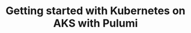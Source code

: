 ---
# Name of the event, <= 60 characters
title: Getting started with Kubernetes on AKS with Pulumi
meta_desc: Learn the fundamentals of building and deploying containerized workloads and get an introduction to Pulumi's IaC platform and deployment on Azure.
# A featured webinar will display first in the list.
featured: false

# Webinars with unlisted as true will not be shown on the webinar list
unlisted: false

# Gated webinars will have a registration form and the user will need
# to fill out the form before viewing.
gated: true

# The layout of the landing page.
type: webinars

# External webinars will link to an external page instead of a webinar
# landing/registration page. If the webinar is external you will need
# set the 'block_external_search_index' flag to true so Google does not index
# the webinar page created.
external: false
block_external_search_index: false

# The url slug for the webinar landing page. If this is an external
# webinar, use the external URL as the value here.
url_slug: getting-started-with-kubernetes-aks

# Content for the left hand side section of the page.
main:
    # Webinar title.
    title: Getting started with Kubernetes on AKS with Pulumi

    event_type: workshop # workshop | event

    # URL for embedding a URL for ungated webinars.
    youtube_url:

    # Sortable date. The datetime Hugo will use to sort the webinars in date order.
    sortable_date: 2024-03-26T09:00:00.000-07:00

    # Duration of the webinar.
    duration: 90 minutes

    # "virtual" will be shown under "show virtual events only", otherwise shown as City, State (seattle, wa)
    location: virtual

    # Description of the webinar.
    description: |
        Getting started with Kubernetes doesn't have to be complex! Pulumi's infrastructure-as-code (IaC) platform can help remove the complexity and enable even beginner developers to use any programming language to provision modern infrastructure. In this session, you will learn the fundamentals of building and deploying containerized workloads and get an introduction to Pulumi's IaC platform and deployment on Azure.

        We’ll guide you through setting up an Azure AKS cluster and deploying a containerized workload to the cluster. This workshop is designed to help new users become familiar with the core concepts needed to effectively deploy Kubernetes clusters and workloads on Azure. We will guide you through the Pulumi platform with diagrams and a series of examples to help accelerate your cloud projects.

    # The webinar presenters
    presenters:
        - name: Engin Diri
          role: Sr. Community Engineer, Pulumi
          photo: /images/team/engin-diri.jpg

    # case-sensitive
    tags:
        level: Beginner # Beginner, Intermediate, Advanced
        topics: ["Azure", "Kubernetes"]
        languages: []

# The right hand side form section.
form:
    hubspot_form_id: 54cb6dec-96e5-4849-bfdb-21f77a1a8209
    salesforce_campaign_id: 701PQ000007oxyYYAQ
---